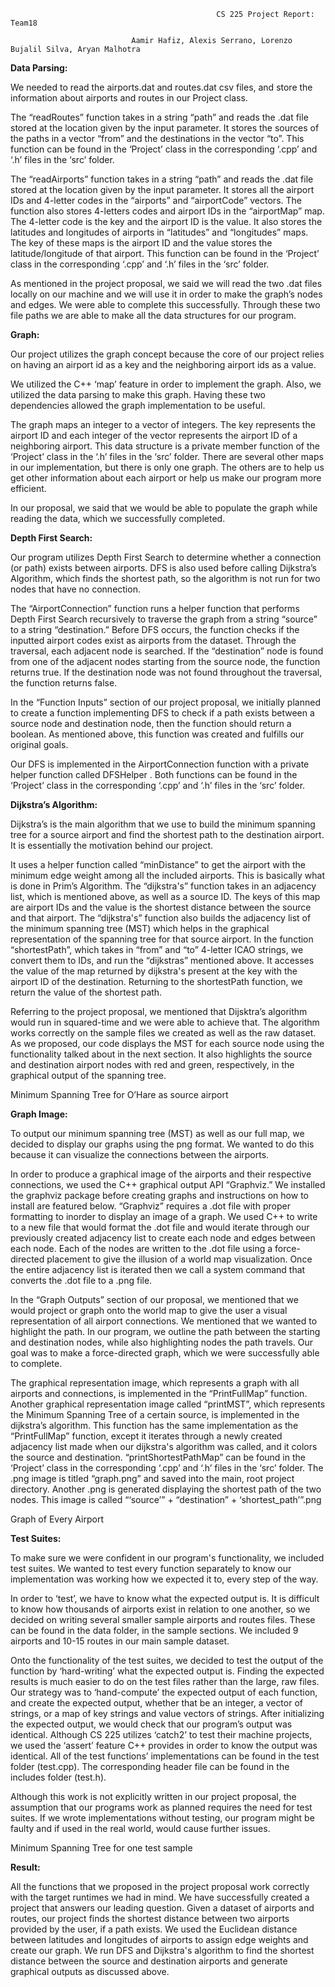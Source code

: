                                                   CS 225 Project Report: Team18

                               Aamir Hafiz, Alexis Serrano, Lorenzo Bujalil Silva, Aryan Malhotra

**Data Parsing:**

We needed to read the airports.dat and routes.dat csv files, and store the information about airports and routes in our Project class.

The “readRoutes” function takes in a string “path” and reads the .dat file stored at the location given by the input parameter. It stores the sources of the paths in a vector “from” and the destinations in the vector “to”. This function can be found in the ‘Project’ class in the corresponding ‘.cpp’ and ‘.h’ files in the ‘src’ folder.

The “readAirports” function takes in a string “path” and reads the .dat file stored at the location given by the input parameter. It stores all the airport IDs and 4-letter codes in the “airports” and “airportCode” vectors. The function also stores 4-letters codes and airport IDs in the “airportMap” map. The 4-letter code is the key and the airport ID is the value. It also stores the latitudes and longitudes of airports in “latitudes” and “longitudes” maps. The key of these maps is the airport ID and the value stores the latitude/longitude of that airport. This function can be found in the ‘Project’ class in the corresponding ‘.cpp’ and ‘.h’ files in the ‘src’ folder.

As mentioned in the project proposal, we said we will read the two .dat files locally on our machine and we will use it in order to make the graph’s nodes and edges. We were able to complete this successfully. Through these two file paths we are able to make all the data structures for our program.




**Graph:**

Our project utilizes the graph concept because the core of our project relies on having an airport id as a key and the neighboring airport ids as a value. 

We utilized the C++ ‘map’ feature in order to implement the graph. Also, we utilized the data parsing to make this graph. Having these two dependencies allowed the graph implementation to be useful.

The graph maps an integer to a vector of integers. The key represents the airport ID and each integer of the vector represents the airport ID of a neighboring airport. This data structure is a private member function of the ‘Project’ class in the ‘.h’ files in the ‘src’ folder. There are several other maps in our implementation, but there is only one graph. The others are to help us get other information about each airport or help us make our program more efficient.

In our proposal, we said that we would be able to populate the graph while reading the data, which we successfully completed.




**Depth First Search:**

Our program utilizes Depth First Search to determine whether a connection (or path) exists between airports. DFS is also used before calling Dijkstra’s Algorithm, which finds the shortest path, so the algorithm is not run for two nodes that have no connection. 

The “AirportConnection” function runs a helper function that performs Depth First Search recursively to traverse the graph from a string “source” to a string “destination.” Before DFS occurs, the function checks if the inputted airport codes exist as airports from the dataset. Through the traversal, each adjacent node is searched. If the “destination” node is found from one of the adjacent nodes starting from the source node, the function returns true. If the destination node was not found throughout the traversal, the function returns false. 

In the “Function Inputs” section of our project proposal, we initially planned to create a function implementing DFS to check if a path exists between a source node and destination node, then the function should return a boolean. As mentioned above, this function was created and fulfills our original goals. 

Our DFS is implemented in the AirportConnection function with a private helper function called DFSHelper . Both functions can be found in the ‘Project’ class in the corresponding ‘.cpp’ and ‘.h’ files in the ‘src’ folder. 




**Dijkstra’s Algorithm:**

Dijkstra’s is the main algorithm that we use to build the minimum spanning tree for a source airport and find the shortest path to the destination airport. It is essentially the motivation behind our project.

It uses a helper function called “minDistance” to get the airport with the minimum edge weight among all the included airports. This is basically what is done in Prim’s Algorithm. The “dijkstra's” function takes in an adjacency list, which is mentioned above, as well as a source ID. The keys of this map are airport IDs and the value is the shortest distance between the source and that airport. The “dijkstra's” function also builds the adjacency list of the minimum spanning tree (MST) which helps in the graphical representation of the spanning tree for that source airport. In the function “shortestPath”, which takes in “from” and “to” 4-letter ICAO strings, we convert them to IDs, and run the “dijkstras”  mentioned above. It accesses the value of the map returned by dijkstra's present at the key with the airport ID of the destination. Returning to the shortestPath function, we return the value of the shortest path.

Referring to the project proposal, we mentioned that Dijsktra’s algorithm would run in squared-time and we were able to achieve that. The algorithm works correctly on the sample files we created as well as the raw dataset. As we proposed, our code displays the MST for each source node using the functionality talked about in the next section. It also highlights the source and destination airport nodes with red and green, respectively, in the graphical output of the spanning tree.


Minimum Spanning Tree for O’Hare as source airport




**Graph Image:**

To output our minimum spanning tree (MST) as well as our full map, we decided to display our graphs using the png format. We wanted to do this because it can visualize the connections between the airports.

In order to produce a graphical image of the airports and their respective connections, we used the C++ graphical output API “Graphviz.” We installed the graphviz package before creating graphs and instructions on how to install are featured below.  “Graphviz” requires a .dot file with proper formatting to inorder to display an image of a graph. We used C++ to write to a new file that would format the .dot file and would iterate through our previously created adjacency list to create each node and edges between each node. Each of the nodes are written to the .dot file using a force-directed placement to give the illusion of a world map visualization. Once the entire adjacency list is iterated then we call a system command that converts the .dot file to a .png file.

In the “Graph Outputs” section of our proposal, we mentioned that we would project or graph onto the world map to give the user a visual representation of all airport connections. We mentioned that we wanted to highlight the path. In our program, we outline the path between the starting and destination nodes, while also highlighting nodes the path travels. Our goal was to make a force-directed graph, which we were successfully able to complete.

The graphical representation image, which represents a graph with all airports and connections, is implemented in the “PrintFullMap” function. Another graphical representation image called “printMST”, which represents the Minimum Spanning Tree of a certain source, is implemented in the dijkstra’s algorithm. This function has the same implementation as the “PrintFullMap” function, except it iterates through a newly created adjacency list made when our dijkstra's algorithm was called, and it colors the source and destination. “printShortestPathMap” can be found in the ‘Project’ class in the corresponding ‘.cpp’ and ‘.h’ files in the ‘src’ folder. The .png image is titled “graph.png” and saved into the main, root project directory. Another .png is generated displaying the shortest path of the two nodes. This image is called “‘source’” +  “destination” + ‘shortest_path’”.png

Graph of Every Airport




**Test Suites:**

To make sure we were confident in our program's functionality, we included test suites. We wanted to test every function separately to know our implementation was working how we expected it to, every step of the way. 

In order to ‘test’, we have to know what the expected output is. It is difficult to know how thousands of airports exist in relation to one another, so we decided on writing several smaller sample airports and routes files. These can be found in the data folder, in the sample sections. We included 9 airports and 10-15 routes in our main sample dataset.

Onto the functionality of the test suites, we decided to test the output of the function by ‘hard-writing’ what the expected output is. Finding the expected results is much easier to do on the test files rather than the large, raw files. Our strategy was to ‘hand-compute’ the expected output of each function, and create the expected output, whether that be an integer, a vector of strings, or a map of key strings and value vectors of strings. After initializing the expected output, we would check that our program’s output was identical. Although CS 225 utilizes ‘catch2’ to test their machine projects, we used the ‘assert’ feature C++ provides in order to know the output was identical. All of the test functions’ implementations can be found in the test folder (test.cpp). The corresponding header file can be found in the includes folder (test.h).

Although this work is not explicitly written in our project proposal, the assumption that our programs work as planned requires the need for test suites. If we wrote implementations without testing, our program might be faulty and if used in the real world, would cause further issues.

Minimum Spanning Tree for one test sample




**Result:**

All the functions that we proposed in the project proposal work correctly with the target runtimes we had in mind. We have successfully created a project that answers our leading question. Given a dataset of airports and routes, our project finds the shortest distance between two airports provided by the user, if a path exists. We used the Euclidean distance between latitudes and longitudes of airports to assign edge weights and create our graph. We run DFS and Dijkstra's algorithm to find the shortest distance between the source and destination airports and generate graphical outputs as discussed above.
